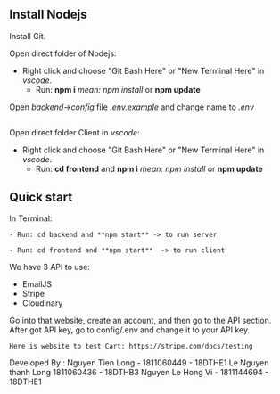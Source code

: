 ## Install Nodejs

Install Git.

Open direct folder of Nodejs:

- Right click and choose "Git Bash Here" or "New Terminal Here" in _vscode_.
    - Run: **npm i** _mean: npm install_ or **npm update**

Open *backend*->*config* file *.env.example* and change name to *.env*
## 
Open direct folder Client in _vscode_:

  - Right click and choose "Git Bash Here" or "New Terminal Here" in _vscode_.
    - Run: **cd frontend** and **npm i** _mean: npm install_ or **npm update**



## Quick start

In Terminal:

    - Run: cd backend and **npm start** -> to run server

    - Run: cd frontend and **npm start**  -> to run client


We have 3 API to use:
 - EmailJS
 - Stripe
 - Cloudinary

Go into that website, create an account, and then go to the API section.
After got API key, go to config/.env and change it to your API key.

    Here is website to test Cart: https://stripe.com/docs/testing

Developed By :
Nguyen Tien Long - 1811060449 - 18DTHE1
Le Nguyen thanh Long 1811060436 - 18DTHB3
Nguyen Le Hong Vi - 1811144694 - 18DTHE1